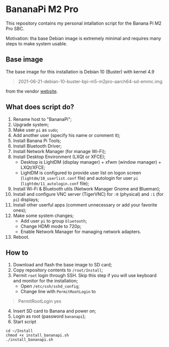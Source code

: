 # BananaPi M2 Pro
This repository contains my personal intallation script for the Banana Pi M2 Pro SBC.

Motivation: tha base Debian image is extremely minimal and requires many steps to make system usable.

## Base image
The base image for this installation is Debian 10 (Buster) with kernel 4.9

> 2021-06-21-debian-10-buster-bpi-m5-m2pro-aarch64-sd-emmc.img

from the vendor [website](https://wiki.banana-pi.org/Banana_Pi_BPI-M5#Debian).

## What does script do?
1. Rename host to "BananaPi";
2. Upgrade system;
3. Make user `pi` as `sudo`;
4. Add another user (specify his name or comment it);
5. Install Banana Pi Tools;
6. Install Bluetooth Driver;
7. Install Network Manager (for manage Wi-Fi);
8. Install Desktop Environment (LXQt or XFCE);
	+ Desktop is LightDM (display manager) + xfwm (window manager) + LXQt/XFCE;
	+ LightDM is configured to provide user list on logon screen (`lightdm/10_userlist.conf` file) and autologin for user `pi` (`lightdm/11_autologin.conf` file);
9. Install Wi-Fi & Bluetooth utils (Network Manager Gnome and Blueman);
10. Install and configure VNC server (TigerVNC) for `:0` (physical) and `:1` (for `pi`) displays;
11. Install other userful apps (comment unnecessary or add your favorite ones);
12. Make some system changes;
	+ Add user `pi` to group `bluetooth`;
	+ Change HDMI mode to 720p;
	+ Enable Network Manager for managing network adapters.
13. Reboot.

## How to
1. Download and flash the base image to SD card;
2. Copy repository contents to `/root/Install`;
3. Permit `root` login through SSH. Skip this step if you will use keyboard and monitor for the installation;
	+ Open `/etc/ssh/sshd_config`;
	+ Change line with `PermitRootLogin` to

> PermitRootLogin yes
4. Insert SD card to Banana and power on;
5. Login as root (password `bananapi`);
6. Start script
```
cd ~/Install
chmod +x install_bananapi.sh
./install_bananapi.sh
```
